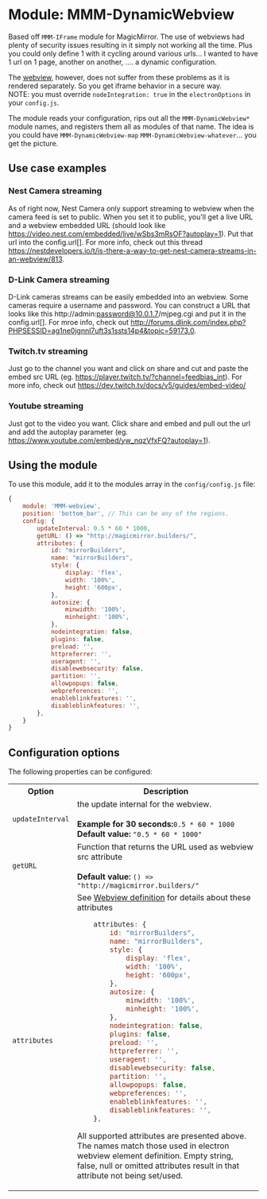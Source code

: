 # Module: MMM-DynamicWebview
Based off `MMM-IFrame` module for MagicMirror. The use of webviews had plenty of security issues resulting in it simply not working all the time. Plus you could only define 1 with it cycling around various urls... I wanted to have 1 url on 1 page, another on another, .... a dynamic configuration.

The [webview](https://github.com/electron/electron/blob/master/docs/api/webview-tag.md), however, does not suffer from these problems as it is rendered separately. So you get iframe behavior in a secure way.  
NOTE: you must override `nodeIntegration: true` in the `electronOptions` in your `config.js`.

The module reads your configuration, rips out all the `MMM-DynamicWebview*` module names, and registers them all as modules of that name. The idea is you could have `MMM-DynamicWebview-map`  `MMM-DynamicWebview-whatever`... you get the picture.

## Use case examples

### Nest Camera streaming
As of right now, Nest Camera only support streaming to webview when the camera feed is set to public.   When you set it to public, you'll get a live URL and a webview embedded URL (should look like https://video.nest.com/embedded/live/wSbs3mRsOF?autoplay=1). Put that url into the config.url[].  For more info, check out this thread https://nestdevelopers.io/t/is-there-a-way-to-get-nest-camera-streams-in-an-webview/813. 

### D-Link Camera streaming
D-Link cameras streams can be easily embedded into an webview.  Some cameras require a username and password.  You can construct a URL that looks like this http://admin:password@10.0.1.7/mjpeg.cgi and put it in the config.url[]. For mroe info, check out http://forums.dlink.com/index.php?PHPSESSID=ag1ne0jgnnl7uft3s1ssts14p4&topic=59173.0.

### Twitch.tv streaming
Just go to the channel you want and click on share and cut and paste the embed src URL (eg. https://player.twitch.tv/?channel=feedbias_int). For more info, check out https://dev.twitch.tv/docs/v5/guides/embed-video/

### Youtube streaming
Just got to the video you want. Click share and embed and pull out the url and add the autoplay parameter (eg.   https://www.youtube.com/embed/yw_nqzVfxFQ?autoplay=1).  

## Using the module

To use this module, add it to the modules array in the `config/config.js` file:
````javascript
{
	module: 'MMM-webview',
	position: 'bottom_bar',	// This can be any of the regions.
	config: {
		updateInterval: 0.5 * 60 * 1000,
		getURL: () => "http://magicmirror.builders/",
		attributes: {
			id: "mirrorBuilders",
			name: "mirrorBuilders",
			style: {
				display: 'flex',
				width: '100%',
				height: '600px',
			},
			autosize: {
				minwidth: '100%',
				minheight: '100%',
			},
			nodeintegration: false,
			plugins: false,
			preload: '',
			httpreferrer: '',
			useragent: '',
			disablewebsecurity: false,
			partition: '',
			allowpopups: false,
			webpreferences: '',
			enableblinkfeatures: '',
			disableblinkfeatures: '',
		},
	}
}
````

## Configuration options

The following properties can be configured:


<table width="100%">
		<tr>
			<th>Option</th>
			<th width="100%">Description</th>
		</tr>
		<tr>
			<td><code>updateInterval</code></td>
			<td>the update internal for the webview.<br>
				<br><b>Example for 30 seconds:</b><code>0.5 * 60 * 1000</code>
				<br><b>Default value:</b> <code>"0.5 * 60 * 1000"</code>
			</td>
		</tr>	
		<tr>
			<td><code>getURL</code></td>
			<td>Function that returns the URL used as webview src attribute<br>
				<br><b>Default value:</b> <code>() => "http://magicmirror.builders/"</code>
			</td>
		</tr>		
		<tr>
			<td><code>attributes</code></td>
			<td>See <A href="https://electronjs.org/docs/api/webview-tag">Webview definition</A> for details about these attributes<br>

````javascript
	attributes: {
		id: "mirrorBuilders",
		name: "mirrorBuilders",
		style: {
			display: 'flex',
			width: '100%',
			height: '600px',
		},
		autosize: {
			minwidth: '100%',
			minheight: '100%',
		},
		nodeintegration: false,
		plugins: false,
		preload: '',
		httpreferrer: '',
		useragent: '',
		disablewebsecurity: false,
		partition: '',
		allowpopups: false,
		webpreferences: '',
		enableblinkfeatures: '',
		disableblinkfeatures: '',
	},
````
All supported attributes are presented above. The names match those used in electron webview element definition. Empty string, false, null or omitted attributes result in that attribute not being set/used.
</td>
</tr>		
</table>
